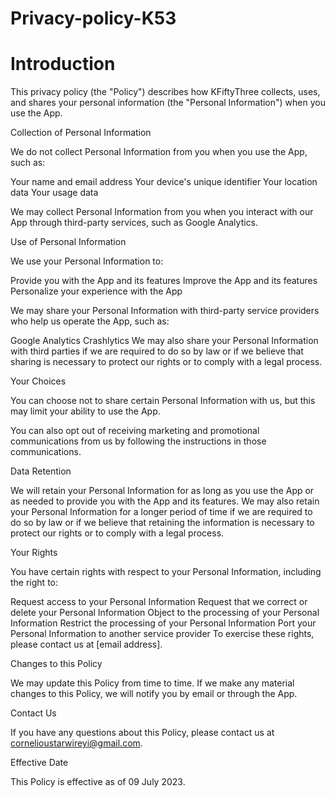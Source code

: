 # Privacy-policy-K53
# Introduction

This privacy policy (the "Policy") describes how KFiftyThree collects, uses, and shares your personal information (the "Personal Information") when you use the App.

Collection of Personal Information

We do not collect Personal Information from you when you use the App, such as:

Your name and email address
Your device's unique identifier
Your location data
Your usage data

We may collect Personal Information from you when you interact with our App through third-party services, such as Google Analytics.

Use of Personal Information

We use your Personal Information to:

Provide you with the App and its features
Improve the App and its features
Personalize your experience with the App

We may share your Personal Information with third-party service providers who help us operate the App, such as:

Google Analytics
Crashlytics
We may also share your Personal Information with third parties if we are required to do so by law or if we believe that sharing is necessary to protect our rights or to comply with a legal process.

Your Choices

You can choose not to share certain Personal Information with us, but this may limit your ability to use the App.

You can also opt out of receiving marketing and promotional communications from us by following the instructions in those communications.

Data Retention

We will retain your Personal Information for as long as you use the App or as needed to provide you with the App and its features. We may also retain your Personal Information for a longer period of time if we are required to do so by law or if we believe that retaining the information is necessary to protect our rights or to comply with a legal process.

Your Rights

You have certain rights with respect to your Personal Information, including the right to:

Request access to your Personal Information
Request that we correct or delete your Personal Information
Object to the processing of your Personal Information
Restrict the processing of your Personal Information
Port your Personal Information to another service provider
To exercise these rights, please contact us at [email address].

Changes to this Policy

We may update this Policy from time to time. If we make any material changes to this Policy, we will notify you by email or through the App.

Contact Us

If you have any questions about this Policy, please contact us at cornelioustarwireyi@gmail.com.

Effective Date

This Policy is effective as of 09 July 2023.
